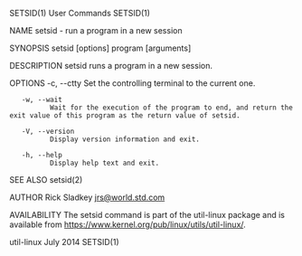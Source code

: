 SETSID(1)                                                          User Commands                                                         SETSID(1)

NAME
       setsid - run a program in a new session

SYNOPSIS
       setsid [options] program [arguments]

DESCRIPTION
       setsid runs a program in a new session.

OPTIONS
       -c, --ctty
              Set the controlling terminal to the current one.

       -w, --wait
              Wait for the execution of the program to end, and return the exit value of this program as the return value of setsid.

       -V, --version
              Display version information and exit.

       -h, --help
              Display help text and exit.

SEE ALSO
       setsid(2)

AUTHOR
       Rick Sladkey <jrs@world.std.com>

AVAILABILITY
       The setsid command is part of the util-linux package and is available from https://www.kernel.org/pub/linux/utils/util-linux/.

util-linux                                                           July 2014                                                           SETSID(1)
